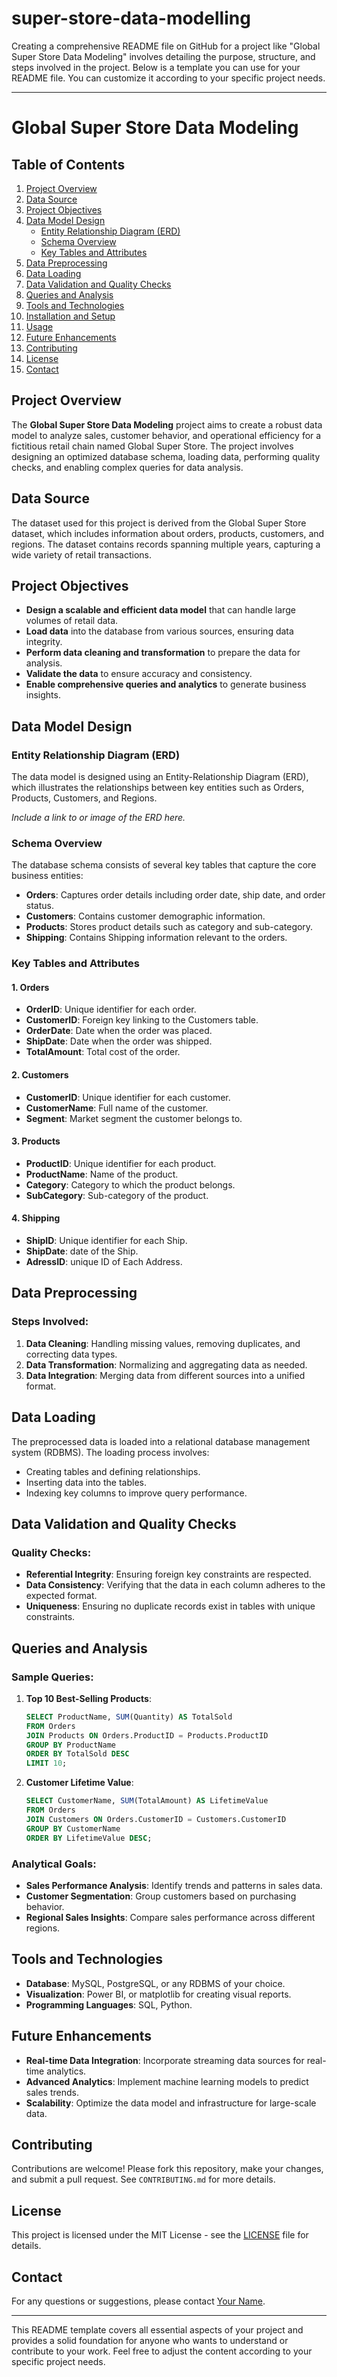 # super-store-data-modelling

Creating a comprehensive README file on GitHub for a project like "Global Super Store Data Modeling" involves detailing the purpose, structure, and steps involved in the project. Below is a template you can use for your README file. You can customize it according to your specific project needs.

---

# Global Super Store Data Modeling

## Table of Contents

1. [Project Overview](#project-overview)
2. [Data Source](#data-source)
3. [Project Objectives](#project-objectives)
4. [Data Model Design](#data-model-design)
    - [Entity Relationship Diagram (ERD)](#entity-relationship-diagram-erd)
    - [Schema Overview](#schema-overview)
    - [Key Tables and Attributes](#key-tables-and-attributes)
5. [Data Preprocessing](#data-preprocessing)
6. [Data Loading](#data-loading)
7. [Data Validation and Quality Checks](#data-validation-and-quality-checks)
8. [Queries and Analysis](#queries-and-analysis)
9. [Tools and Technologies](#tools-and-technologies)
10. [Installation and Setup](#installation-and-setup)
11. [Usage](#usage)
12. [Future Enhancements](#future-enhancements)
13. [Contributing](#contributing)
14. [License](#license)
15. [Contact](#contact)

## Project Overview

The **Global Super Store Data Modeling** project aims to create a robust data model to analyze sales, customer behavior, and operational efficiency for a fictitious retail chain named Global Super Store. The project involves designing an optimized database schema, loading data, performing quality checks, and enabling complex queries for data analysis.

## Data Source

The dataset used for this project is derived from the Global Super Store dataset, which includes information about orders, products, customers, and regions. The dataset contains records spanning multiple years, capturing a wide variety of retail transactions.

## Project Objectives

- **Design a scalable and efficient data model** that can handle large volumes of retail data.
- **Load data** into the database from various sources, ensuring data integrity.
- **Perform data cleaning and transformation** to prepare the data for analysis.
- **Validate the data** to ensure accuracy and consistency.
- **Enable comprehensive queries and analytics** to generate business insights.

## Data Model Design

### Entity Relationship Diagram (ERD)

The data model is designed using an Entity-Relationship Diagram (ERD), which illustrates the relationships between key entities such as Orders, Products, Customers, and Regions.

*Include a link to or image of the ERD here.*

### Schema Overview

The database schema consists of several key tables that capture the core business entities:

- **Orders**: Captures order details including order date, ship date, and order status.
- **Customers**: Contains customer demographic information.
- **Products**: Stores product details such as category and sub-category.
- **Shipping**: Contains Shipping information relevant to the orders.

### Key Tables and Attributes

#### 1. Orders
- **OrderID**: Unique identifier for each order.
- **CustomerID**: Foreign key linking to the Customers table.
- **OrderDate**: Date when the order was placed.
- **ShipDate**: Date when the order was shipped.
- **TotalAmount**: Total cost of the order.

#### 2. Customers
- **CustomerID**: Unique identifier for each customer.
- **CustomerName**: Full name of the customer.
- **Segment**: Market segment the customer belongs to.

#### 3. Products
- **ProductID**: Unique identifier for each product.
- **ProductName**: Name of the product.
- **Category**: Category to which the product belongs.
- **SubCategory**: Sub-category of the product.

#### 4. Shipping
- **ShipID**: Unique identifier for each Ship.
- **ShipDate**: date of  the Ship.
- **AdressID**: unique ID of Each Address.

## Data Preprocessing

### Steps Involved:
1. **Data Cleaning**: Handling missing values, removing duplicates, and correcting data types.
2. **Data Transformation**: Normalizing and aggregating data as needed.
3. **Data Integration**: Merging data from different sources into a unified format.

## Data Loading

The preprocessed data is loaded into a relational database management system (RDBMS). The loading process involves:

- Creating tables and defining relationships.
- Inserting data into the tables.
- Indexing key columns to improve query performance.

## Data Validation and Quality Checks

### Quality Checks:
- **Referential Integrity**: Ensuring foreign key constraints are respected.
- **Data Consistency**: Verifying that the data in each column adheres to the expected format.
- **Uniqueness**: Ensuring no duplicate records exist in tables with unique constraints.

## Queries and Analysis

### Sample Queries:
1. **Top 10 Best-Selling Products**:
   ```sql
   SELECT ProductName, SUM(Quantity) AS TotalSold
   FROM Orders
   JOIN Products ON Orders.ProductID = Products.ProductID
   GROUP BY ProductName
   ORDER BY TotalSold DESC
   LIMIT 10;
   ```

2. **Customer Lifetime Value**:
   ```sql
   SELECT CustomerName, SUM(TotalAmount) AS LifetimeValue
   FROM Orders
   JOIN Customers ON Orders.CustomerID = Customers.CustomerID
   GROUP BY CustomerName
   ORDER BY LifetimeValue DESC;
   ```

### Analytical Goals:
- **Sales Performance Analysis**: Identify trends and patterns in sales data.
- **Customer Segmentation**: Group customers based on purchasing behavior.
- **Regional Sales Insights**: Compare sales performance across different regions.

## Tools and Technologies

- **Database**: MySQL, PostgreSQL, or any RDBMS of your choice.
- **Visualization**: Power BI, or matplotlib for creating visual reports.
- **Programming Languages**: SQL, Python.

## Future Enhancements

- **Real-time Data Integration**: Incorporate streaming data sources for real-time analytics.
- **Advanced Analytics**: Implement machine learning models to predict sales trends.
- **Scalability**: Optimize the data model and infrastructure for large-scale data.

## Contributing

Contributions are welcome! Please fork this repository, make your changes, and submit a pull request. See `CONTRIBUTING.md` for more details.

## License

This project is licensed under the MIT License - see the [LICENSE](LICENSE) file for details.

## Contact

For any questions or suggestions, please contact [Your Name](mailto:youremail@example.com).

---

This README template covers all essential aspects of your project and provides a solid foundation for anyone who wants to understand or contribute to your work. Feel free to adjust the content according to your specific project needs.
